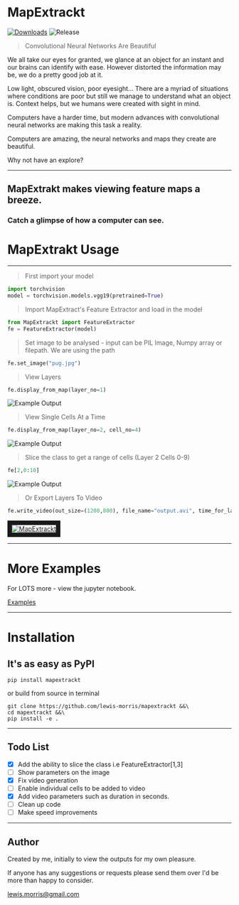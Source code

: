 # MapExtrackt

[![Downloads](https://pepy.tech/badge/mapextrackt)](https://pepy.tech/project/mapextrackt)
![Release](https://img.shields.io/github/v/release/lewis-morris/mapextrackt "Release")

> Convolutional Neural Networks Are Beautiful

We all take our eyes for granted, we glance at an object for an instant and our brains can identify with ease.
However distorted the information may be, we do a pretty good job at it.

Low light, obscured vision, poor eyesight... There are a myriad of situations where conditions are poor but still we manage to understand what an object is.
Context helps, but we humans were created with sight in mind.

Computers have a harder time, but modern advances with convolutional neural networks are making this task a reality.

Computers are amazing, the neural networks and maps they create are beautiful.

Why not have an explore?

----------------------------

## MapExtrakt makes viewing feature maps a breeze.

### Catch a glimpse of how a computer can see.

 
# MapExtrakt Usage

----------------------------
> First import your model

```python
import torchvision
model = torchvision.models.vgg19(pretrained=True)
```

> Import MapExtract's Feature Extractor and load in the model

```python
from MapExtrackt import FeatureExtractor
fe = FeatureExtractor(model)
```

> Set image to be analysed - input can be PIL Image, Numpy array or filepath. We are using the path

```python
fe.set_image("pug.jpg")
```
> View Layers

```python
fe.display_from_map(layer_no=1)
```

![Example Output](https://raw.githubusercontent.com/lewis-morris/mapextrackt/master/examples/output.jpg "Example Output")

> View Single Cells At a Time

```python
fe.display_from_map(layer_no=2, cell_no=4)
```
![Example Output](https://raw.githubusercontent.com/lewis-morris/mapextrackt/master/examples/output1.jpg "Example Output")

> Slice the class to get a range of cells  (Layer 2 Cells 0-9)

```python
fe[2,0:10]
```
![Example Output](https://raw.githubusercontent.com/lewis-morris/mapextrackt/master/examples/output2.jpg "Example Output")

> Or Export Layers To Video

```python
fe.write_video(out_size=(1200,800), file_name="output.avi", time_for_layer=60, transition_perc_layer=0.2)
```

<a href="https://www.youtube.com/watch?v=LZTGIYxczFc&feature=youtu.be" target="_blank">
    <img src="https://raw.githubusercontent.com/lewis-morris/mapextrackt/master/examples/youtube.png" alt="MapExtrackt" border="10" />
</a>

------------------------------------------------
# More Examples

For LOTS more - view the jupyter notebook.

[Examples](./examples/examples.ipynb)

------------------------------------------------

# Installation

## It's as easy as PyPI

```
pip install mapextrackt
```

or build from source in terminal 

```
git clone https://github.com/lewis-morris/mapextrackt &&\
cd mapextrackt &&\
pip install -e .
```

------------------------------------------------

Todo List
-----------------

- [x] Add the ability to slice the class i.e  FeatureExtractor[1,3]
- [ ] Show parameters on the image 
- [x] Fix video generation
- [ ] Enable individual cells to be added to video 
- [x] Add video parameters such as duration in seconds.
- [ ] Clean up code 
- [ ] Make speed improvements

-----------------
Author
-----------------

Created by me, initially to view the outputs for my own pleasure. 

If anyone has any suggestions or requests please send them over I'd be more than happy to consider.

lewis.morris@gmail.com
